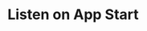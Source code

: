 ---
  id: "34779"
  fieldLayoutId: "89"
  uid: "447ec07f-607c-4a1f-9ec2-ae7950be8a36"
  enabled: "1"
  archived: "0"
  dateCreated: "2019-03-29 23:17:02"
  dateUpdated: "2019-03-30 18:59:19"
  siteSettingsId: "34779"
  slug: "shazam-on-app-start"
  siteId: "1"
  uri: "patterns/ios/entry/shazam-on-app-start"
  enabledForSite: "1"
  sectionId: "2"
  typeId: "2"
  authorId: "1"
  postdateCreated: "2019-03-30 18:59:00"
  expirydateCreated: null
  contentId: "34773"
  title: "Listen on App Start"
  field_allColorsComputed: null
  field_allColorsComputedIllustration: null
  field_allColorsComputedThumbnail: null
  field_appDescription: null
  field_appDescriptionSentiment: null
  field_audio: "0"
  field_authorFaq: null
  field_bgThumbPosition: "center center"
  field_body: null
  field_captureSize: null
  field_categoriesRaw: "reducing friction,\nautomation"
  field_categoryInPlainText: null
  field_coldThumbTransform: null
  field_colorPalette: null
  field_contributorName: null
  field_contributorUrl: null
  field_coverColor: null
  field_dominantColor: null
  field_externalContributor: "0"
  field_fetchWebsiteData: null
  field_fullName: null
  field_gfycatSource: "CoordinatedGlitteringChinesecrocodilelizard"
  field_gif: "1"
  field_gumletUrl: null
  field_gumletUrlNoPreParse: null
  field_howHelps: "<p><strong>Reducing Friction and Automation</strong></p>\n<p><strong><br /></strong>Shazam app is very powerful, but its core interactions are dead simple<strong>. </strong>However, there are always hidden opportunities to simplify interactions and repetitive task. In this case, Shazam realized that most users who launch the app are trying to identify a song that is playing somewhere. The tap interaction is simple, but it's an extra bit of friction that can be removed entirely by bypassing the 'tap on button' step and merely start listening right away.<strong><br /></strong></p>\n<p>One important takeaway from this solution is that Shazam doesn't force it on users. They acknowledge that although this automation is convenient, it might not fit all user flows or might not be the preferred behaviors of specific user cohorts. Therefore, Shazam exposes this feature as an optional setting that can be enabled or disabled at will.</p>"
  field_howWorks: "<p>Shazam is an application that can identify music, movies, advertising, and television shows, based on a short sample played and using the microphone on the device.</p>\n<p>Shazam users need to open the app and trigger the listening mode. Shazam will record the sample and will attempt to find a match. If the app finds a match, then it will show it to the user and will save it to a list of identified songs.</p>\n<p>Shazam's core listening functionality is triggered by tapping the big Shazam button at the center of the initial screen. Although the process of triggering the listening is almost trivial, Shazam allows you to enable a setting that decreases the interaction friction even more.</p>\n<p>Users can turn on the \"Shazam on app start\" setting, and after this every time they launch the app, it would start listening right away without any additional intervention or interaction from the user.</p>"
  field_iconColors: null
  field_iconComputedColors: null
  field_illustrationSource: null
  field_imagePathRaw: ""
  field_imageTextOcr: null
  field_depthArticleBody: null
  field_lpSentimentScore: null
  field_lpUrl: null
  field_mediaEmbed: null
  field_mobileId: null
  field_mobileShotSrc: null
  field_newsObject: null
  field_pageFetchJsonString: null
  field_patternSrc: "Shazam"
  field_platformRaw: "iOS"
  field_qualityDescription: null
  field_rawResponse: null
  field_readingDuration: null
  field_readingDurationSeconds: null
  field_readingEaseLevel: null
  field_readingEaseScore: null
  field_references: null
  field_screenshotColors: null
  field_screenshotComputedColors: null
  field_sourceFromArchive: null
  field_strategyDescription: null
  field_thumbColors: null
  field_thumbVideoUrl: null
  field_webDescription: null
  field_webTitle: null
  field_what: "<p>This is a solution found in the Shazam app. Shazam has a setting that allows you to trigger the Shazam listening functionality automatically after opening the app. After enabling this setting, the Shazam will always start identifying a song once you launch the app, bypassing any touch interaction to trigger it.</p>"
  root: null
  lft: null
  rgt: null
  level: null
  structureId: null
  layout: layouts/post.njk
---